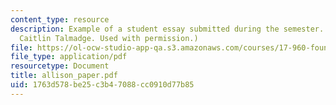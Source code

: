 ```yaml
---
content_type: resource
description: Example of a student essay submitted during the semester. (Courtesy of
  Caitlin Talmadge. Used with permission.)
file: https://ol-ocw-studio-app-qa.s3.amazonaws.com/courses/17-960-foundations-of-political-science-fall-2004/1763d578be25c3b47088cc0910d77b85_allison_paper.pdf
file_type: application/pdf
resourcetype: Document
title: allison_paper.pdf
uid: 1763d578-be25-c3b4-7088-cc0910d77b85
---
```

